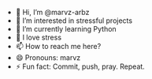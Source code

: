 - 👋 Hi, I’m @marvz-arbz
- 👀 I’m interested in stressful projects
- 🌱 I’m currently learning Python
- 💞️ I love stress
- 📫 How to reach me here?
- 😄 Pronouns: marvz
- ⚡ Fun fact: Commit, push, pray. Repeat.
